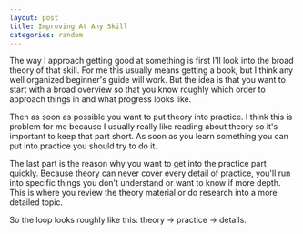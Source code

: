 ```yaml
---
layout: post
title: Improving At Any Skill
categories: random
---
```


The way I approach getting good at something is first I'll look into the broad
theory of that skill. For me this usually means getting a book, but I think any
well organized beginner's guide will work. But the idea is that you want to
start with a broad overview so that you know roughly which order to approach
things in and what progress looks like.

Then as soon as possible you want to put theory into practice. I think this is
problem for me because I usually really like reading about theory so it's
important to keep that part short. As soon as you learn something you can put
into practice you should try to do it.

The last part is the reason why you want to get into the practice part quickly.
Because theory can never cover every detail of practice, you'll run into
specific things you don't understand or want to know if more depth. This is
where you review the theory material or do research into a more detailed topic.

So the loop looks roughly like this: theory -> practice -> details.